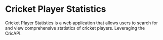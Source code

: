 # Cricket Player Statistics
Cricket Player Statistics is a web application that allows users to search for and view comprehensive statistics of cricket players. Leveraging the CricAPI.
